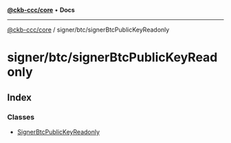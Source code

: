 [**@ckb-ccc/core**](README.md) • **Docs**

***

[@ckb-ccc/core](README.md) / signer/btc/signerBtcPublicKeyReadonly

# signer/btc/signerBtcPublicKeyReadonly

## Index

### Classes

- [SignerBtcPublicKeyReadonly](signer.btc.signerBtcPublicKeyReadonly.Class.SignerBtcPublicKeyReadonly.md)
